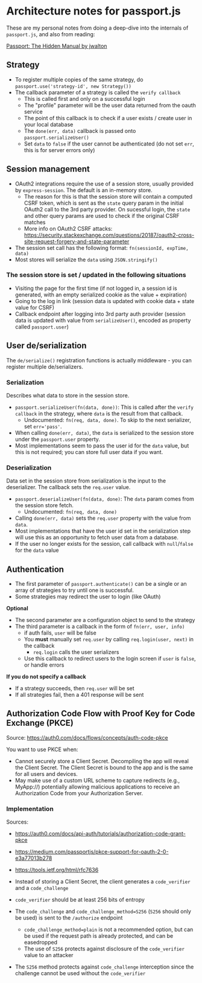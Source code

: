 # Architecture notes for passport.js

These are my personal notes from doing a deep-dive into the internals of `passport.js`, and also from reading:

[Passport: The Hidden Manual by jwalton](https://github.com/jwalton/passport-api-docs)

## Strategy

- To register multiple copies of the same strategy, do `passport.use('strategy-id', new Strategy())`
- The callback parameter of a strategy is called the `verify callback`
  * This is called first and only on a successful login
  * The "profile" parameter will be the user data returned from the oauth service
  * The point of this callback is to check if a user exists / create user in your local database
  * The `done(err, data)` callback is passed onto `passport.serializeUser()`
  * Set `data` to `false` if the user cannot be authenticated (do not set `err`, this is for server errors only)
  
## Session management

- OAuth2 integrations require the use of a session store, usually provided by `express-session`. The default is an in-memory store.
  * The reason for this is that the session store will contain a computed CSRF token, which is sent as the `state` query param in the initial OAuth2 call to the 3rd party provider. On sucessful login, the `state` and other query params are used to check if the original CSRF matches
  * More info on OAuth2 CSRF attacks: https://security.stackexchange.com/questions/20187/oauth2-cross-site-request-forgery-and-state-parameter
- The session set call has the following format: `fn(sessionId, expTime, data)`
- Most stores will serialize the `data` using `JSON.stringify()`

### The session store is set / updated in the following situations

- Visiting the page for the first time (if not logged in, a session id is generated, with an empty serialized cookie as the 
value + expiration)
- Going to the log in link (session data is updated with cookie data + state value for CSRF) 
- Callback endpoint after logging into 3rd party auth provider (session data is updated with value from `serializeUser()`, 
encoded as property called `passport.user`)

## User de/serialization

The `de/serialize()` registration functions is actually middleware - you can register multiple de/serializers.

### Serialization 

Describes what data to store in the session store.

- `passport.serializeUser(fn(data, done))`: This is called after the `verify callback` in the strategy, 
where `data` is the result from that callback.
  * Undocumented: `fn(req, data, done)`. To skip to the next serializer, set `err='pass'`.
- When calling `done(err, data)`, the `data` is serialized to the session store under the `passport.user` property.
- Most implementations seem to pass the user id for the `data` value, but this is not required; you can store full 
user data if you want.

### Deserialization

Data set in the session store from serialization is the input to the deserializer. The callback sets the `req.user` value.

- `passport.deserializeUser(fn(data, done)`: The `data` param comes from the session store fetch.
  * Undocumented: `fn(req, data, done)`
- Calling `done(err, data)` sets the `req.user` property with the value from `data`.
- Most implementations that have the user id set in the serialization step will use this as an opportunity to 
fetch user data from a database.
- If the user no longer exists for the session, call callback with `null`/`false` for the `data` value

## Authentication

- The first parameter of `passport.authenticate()` can be a single or an array of strategies to try until one is successful.
- Some strategies may redirect the user to login (like OAuth)

**Optional**

- The second parameter are a configuration object to send to the strategy
- The third parameter is a callback in the form of `fn(err, user, info)`
  * if auth fails, `user` will be false
  * You **must** manually set `req.user` by calling `req.login(user, next)` in the callback
    - `req.login` calls the user serializers
  * Use this callback to redirect users to the login screen if `user` is `false`, or handle errors

**If you do not specify a callback**

- If a strategy succeeds, then `req.user` will be set
- If all strategies fail, then a 401 response will be sent

## Authorization Code Flow with Proof Key for Code Exchange (PKCE)

Source: https://auth0.com/docs/flows/concepts/auth-code-pkce

You want to use PKCE when:

- Cannot securely store a Client Secret. Decompiling the app will reveal the Client Secret. The Client Secret is bound to the app and is the same for all users and devices.
- May make use of a custom URL scheme to capture redirects (e.g., MyApp://) potentially allowing malicious applications to receive an Authorization Code from your Authorization Server.

### Implementation

Sources: 

- https://auth0.com/docs/api-auth/tutorials/authorization-code-grant-pkce
- https://medium.com/passportjs/pkce-support-for-oauth-2-0-e3a77013b278
- https://tools.ietf.org/html/rfc7636

- Instead of storing a Client Secret, the client generates a `code_verifier` and a `code_challenge`
- `code_verifier` should be at least 256 bits of entropy
- The `code_challenge` and `code_challenge_method=S256` (`S256` should only be used) is sent to the `/authorize` endpoint
  * `code_challenge_method=plain` is not a recommended option, but can be used if the request path is already protected, and can be easedropped
  *  The use of `S256` protects against disclosure of the `code_verifier` value to an attacker
- The `S256` method protects against `code_challenge` interception since the challenge cannot be used without the `code_verifier`
